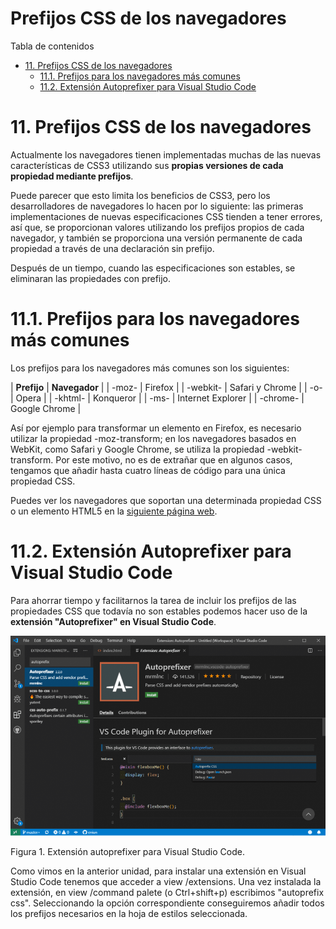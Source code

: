 # **Prefijos CSS de los navegadores**

Tabla de contenidos

-   [11\. Prefijos CSS de los navegadores](#11-Prefijos-CSS-de-los-navegadores)
    -   [11.1. Prefijos para los navegadores más comunes](#111-Prefijos-para-los-navegadores-más-comunes)
    -   [11.2. Extensión Autoprefixer para Visual Studio Code](#112-Extension-Autoprefixer-para-Visual-Studio-Code)

# 11. Prefijos CSS de los navegadores

Actualmente los navegadores tienen implementadas muchas de las nuevas características de CSS3 utilizando sus **propias versiones de cada propiedad mediante prefijos**.

Puede parecer que esto limita los beneficios de CSS3, pero los desarrolladores de navegadores lo hacen por lo siguiente: las primeras implementaciones de nuevas especificaciones CSS tienden a tener errores, así que, se proporcionan valores utilizando los prefijos propios de cada navegador, y también se proporciona una versión permanente de cada propiedad a través de una declaración sin prefijo.

Después de un tiempo, cuando las especificaciones son estables, se eliminaran las propiedades con prefijo.

# 11.1. Prefijos para los navegadores más comunes

Los prefijos para los navegadores más comunes son los siguientes:

| **Prefijo** | **Navegador** |
| -moz- | Firefox |
| -webkit- | Safari y Chrome |
| -o- | Opera |
| -khtml- | Konqueror |
| -ms- | Internet Explorer |
| -chrome- | Google Chrome |

Así por ejemplo para transformar un elemento en Firefox, es necesario utilizar la propiedad -moz-transform; en los navegadores basados en WebKit, como Safari y Google Chrome, se utiliza la propiedad -webkit-transform. Por este motivo, no es de extrañar que en algunos casos, tengamos que añadir hasta cuatro líneas de código para una única propiedad CSS.

Puedes ver los navegadores que soportan una determinada propiedad CSS o un elemento HTML5 en la [siguiente página web](http://caniuse.com).

# 11.2. Extensión Autoprefixer para Visual Studio Code

Para ahorrar tiempo y facilitarnos la tarea de incluir los prefijos de las propiedades CSS que todavía no son estables podemos hacer uso de la **extensión "Autoprefixer" en Visual Studio Code**.

![prefijos css navegadores autoprefixer](img/prefijos-css-navegadores-autoprefixer.png)

Figura 1. Extensión autoprefixer para Visual Studio Code.

Como vimos en la anterior unidad, para instalar una extensión en Visual Studio Code tenemos que acceder a view /extensions. Una vez instalada la extensión, en view /command palete (o Ctrl+shift+p) escribimos "autoprefix css". Seleccionando la opción correspondiente conseguiremos añadir todos los prefijos necesarios en la hoja de estilos seleccionada.
